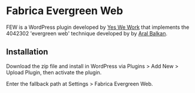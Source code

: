 # Fabrica Evergreen Web
FEW is a WordPress plugin developed by [Yes We Work](http://yeswework.com/) that implements the 4042302 'evergreen web' technique developed by by [Aral Balkan](https://ar.al/).

## Installation
Download the zip file and install in WordPress via Plugins > Add New > Upload Plugin, then activate the plugin.

Enter the fallback path at Settings > Fabrica Evergreen Web.

